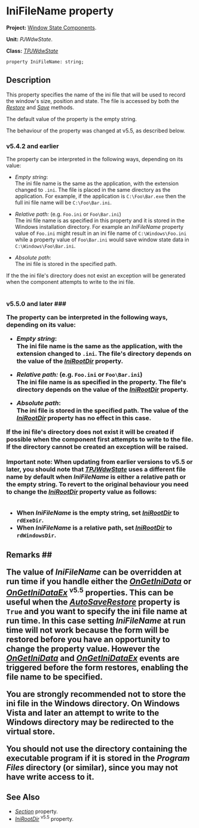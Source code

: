 # IniFileName property #

**Project:** [Window State Components](WindowStateComponents.md).

**Unit:** _PJWdwState_.

**Class:** _[TPJWdwState](TPJWdwState.md)_

```
property IniFileName: string;
```

## Description ##

This property specifies the name of the ini file that will be used to record the window's size, position and state. The file is accessed by both the _[Restore](TPJWdwStateRestore.md)_ and _[Save](TPJWdwStateSave.md)_ methods.

The default value of the property is the empty string.

The behaviour of the property was changed at v5.5, as described below.

### v5.4.2 and earlier ###

The property can be interpreted in the following ways, depending on its value:

  * _Empty string_: <br>The ini file name is the same as the application, with the extension changed to <code>.ini</code>. The file is placed in the same directory as the application. For example, if the application is <code>C:\Foo\Bar.exe</code> then the full ini file name will be <code>C:\Foo\Bar.ini</code>.</li></ul>

<ul><li><i>Relative path:</i> (e.g. <code>Foo.ini</code> or <code>Foo\Bar.ini</code>)<br>The ini file name is as specified in this property and it is stored in the Windows installation directory. For example an <i>IniFileName</i> property value of <code>Foo.ini</code> might result in an ini file name of <code>C:\Windows\Foo.ini</code> while a property value of <code>Foo\Bar.ini</code> would save window state data in <code>C:\Windows\Foo\Bar.ini</code>.</li></ul>

  * _Absolute path_:<br>The ini file is stored in the specified path.</li></ul>

If the the ini file's directory does not exist an exception will be generated when the component attempts to write to the ini file.<br>
<br>
<h3>v5.5.0 and later ###

The property can be interpreted in the following ways, depending on its value:

  * _Empty string_:<br>The ini file name is the same as the application, with the extension changed to <code>.ini</code>. The file's directory depends on the value of the <i><a href='TPJWdwStateIniRootDir.md'>IniRootDir</a></i> property.</li></ul>

<ul><li><i>Relative path:</i> (e.g. <code>Foo.ini</code> or <code>Foo\Bar.ini</code>)<br>The ini file name is as specified in the property. The file's directory depends on the value of the <i><a href='TPJWdwStateIniRootDir.md'>IniRootDir</a></i> property.</li></ul>

  * _Absolute path_:<br>The ini file is stored in the specified path. The value of the <i><a href='TPJWdwStateIniRootDir.md'>IniRootDir</a></i> property has no effect in this case.</li></ul>

If the ini file's directory does not exist it will be created if possible when the component first attempts to write to the file. If the directory cannot be created an exception will be raised.<br>
<br>
<b>Important note:</b> When updating from earlier versions to v5.5 or later, you should note that <i><a href='TPJWdwState.md'>TPJWdwState</a></i> uses a different file name by default when <i>IniFileName</i> is either a relative path or the empty string. To revert to the original behaviour you need to change the <i><a href='TPJWdwStateIniRootDir.md'>IniRootDir</a></i> property value as follows:<br>
<br>
<ul><li>When <i>IniFileName</i> is the empty string, set <i><a href='TPJWdwStateIniRootDir.md'>IniRootDir</a></i> to <code>rdExeDir</code>.<br>
</li><li>When <i>IniFileName</i> is a relative path, set <i><a href='TPJWdwStateIniRootDir.md'>IniRootDir</a></i> to <code>rdWindowsDir</code>.</li></ul>

<h2>Remarks ##

The value of _IniFileName_ can be overridden at run time if you handle either the _[OnGetIniData](TPJWdwStateOnGetIniData.md)_ or _[OnGetIniDataEx](TPJWdwStateOnGetIniDataEx.md)_ <sup>v5.5</sup> properties. This can be useful when the _[AutoSaveRestore](TPJCustomWdwStateAutoSaveRestore.md)_ property is `True` and you want to specify the ini file name at run time. In this case setting _IniFileName_ at run time will not work because the form will be restored before you have an opportunity to change the property value. However the _[OnGetIniData](TPJWdwStateOnGetIniData.md)_ and _[OnGetIniDataEx](TPJWdwStateOnGetIniDataEx.md)_ events are triggered before the form restores, enabling the file name to be specified.

You are strongly recommended **not** to store the ini file in the Windows directory. On Windows Vista and later an attempt to write to the Windows directory may be redirected to the virtual store.

You should not use the directory containing the executable program if it is stored in the _Program Files_ directory (or similar), since you may not have write access to it.

## See Also ##

  * _[Section](TPJWdwStateSection.md)_ property.
  * _[IniRootDir](TPJWdwStateIniRootDir.md)_ <sup>v5.5</sup> property.